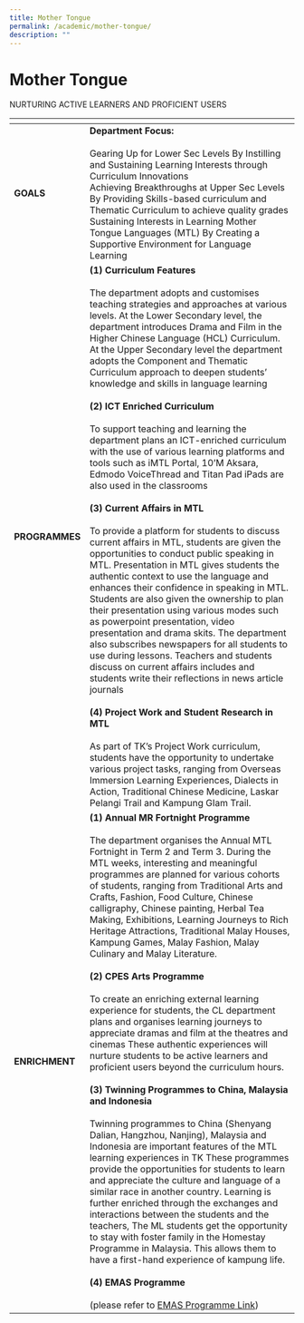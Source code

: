 ```yaml
---
title: Mother Tongue
permalink: /academic/mother-tongue/
description: ""
---
```

# Mother Tongue
NURTURING ACTIVE LEARNERS AND PROFICIENT USERS

<table>
<thead>
  <tr>
    <th></th>
    <th></th>
  </tr>
</thead>
<tbody>
  <tr>
    <td><b>GOALS</b></td>
    <td><b>Department Focus:</b><br><br>Gearing Up for Lower Sec Levels By Instilling and Sustaining Learning Interests through Curriculum Innovations<br>Achieving Breakthroughs at Upper Sec Levels By Providing Skills-based curriculum and Thematic Curriculum to achieve quality grades<br>Sustaining Interests in Learning Mother Tongue Languages (MTL) By Creating a Supportive Environment for Language Learning</td>
  </tr>
  <tr>
    <td><b>PROGRAMMES</b></td>
    <td><b>(1) Curriculum Features</b><br><br>The department adopts and customises teaching strategies and approaches at various levels. At the Lower Secondary level, the department introduces Drama and Film in the Higher Chinese Language (HCL) Curriculum. At the Upper Secondary level the department adopts the Component and Thematic Curriculum approach to deepen students’ knowledge and skills in language learning<br><br><b>(2) ICT Enriched Curriculum</b><br><br>To support teaching and learning the department plans an ICT-enriched curriculum with the use of various learning platforms and tools such as iMTL Portal, 10’M Aksara, Edmodo VoiceThread and Titan Pad iPads are also used in the classrooms<br><br><b>(3) Current Affairs in MTL</b><br><br>To provide a platform for students to discuss current affairs in MTL, students are given the opportunities to conduct public speaking in MTL. Presentation in MTL gives students the authentic context to use the language and enhances their confidence in speaking in MTL. Students are also given the ownership to plan their presentation using various modes such as powerpoint presentation, video presentation and drama skits. The department also subscribes newspapers for all students to use during lessons. Teachers and students discuss on current affairs includes and students write their reflections in news article journals<br><br><b>(4) Project Work and Student Research in MTL</b><br><br>As part of TK’s Project Work curriculum, students have the opportunity to undertake various project tasks, ranging from Overseas Immersion Learning Experiences, Dialects in Action, Traditional Chinese Medicine, Laskar Pelangi Trail and Kampung GIam Trail.</td>
  </tr>
  <tr>
    <td><b>ENRICHMENT</b></td>
    <td><b>(1) Annual MR Fortnight Programme</b><br><br>The department organises the Annual MTL Fortnight in Term 2 and Term 3. During the MTL weeks, interesting and meaningful programmes are planned for various cohorts of students, ranging from Traditional Arts and Crafts, Fashion, Food Culture, Chinese calligraphy, Chinese painting, Herbal Tea Making, Exhibitions, Learning Journeys to Rich Heritage Attractions, Traditional Malay Houses, Kampung Games, Malay Fashion, Malay Culinary and Malay Literature.<br><br><b>(2) CPES Arts Programme</b><br><br>To create an enriching external learning experience for students, the CL department plans and organises learning journeys to appreciate dramas and film at the theatres and cinemas These authentic experiences will nurture students to be active learners and proficient users beyond the curriculum hours.<br><b><br>(3) Twinning Programmes to China, Malaysia and Indonesia</b><br><br>Twinning programmes to China (Shenyang  Dalian, Hangzhou, Nanjing), Malaysia and Indonesia are important features of the MTL learning experiences in TK  These programmes provide the opportunities for students to learn and appreciate the culture and language of a similar race in another country. Learning is further enriched through the exchanges and interactions between the students and the teachers, The ML students get the opportunity to stay with foster family in the Homestay Programme in Malaysia. This allows them to have a first-hand experience of kampung life.<br><br><b>(4) EMAS Programme</b><br><br>(please refer to <a href="https://tanjongkatongsec.moe.edu.sg/emas-programme/" target = "_blank">EMAS Programme Link</a>)</td>
  </tr>
</tbody>
</table>